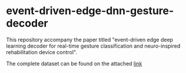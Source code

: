 # event-driven-edge-dnn-gesture-decoder
This repository accompany the paper titled "event-driven edge deep learning decoder for real-time gesture classification and neuro-inspired rehabilitation device control".


The complete dataset can be found on the attached [link](10.17632/m6t78vngbt.1)

